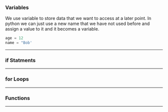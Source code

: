 ### Variables 

We use variable to store data that we want to access at a later point. 
In python we can just use a new name that we have not used before and assign a value to it and it becomes a variable.

```python
age = 12
name = "Bob'
```

------------------------------------------------------------

### if Statments <a name="if_statments"/>

------------------------------------------------------------

### for Loops <a name="for_loops"/>

------------------------------------------------------------

### Functions <a name="functions"/>

------------------------------------------------------------

